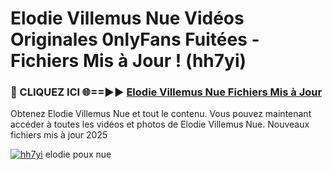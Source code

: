 # Elodie Villemus Nue Vidéos Originales 0nlyFans Fuitées - Fichiers Mis à Jour ! (hh7yi)

<h3>🔴 CLIQUEZ ICI 🌐==►► <a href="https://tinyurl.com/2pmr4ezf" rel="nofollow">Elodie Villemus Nue Fichiers Mis à Jour</a></h3>

Obtenez Elodie Villemus Nue et tout le contenu. Vous pouvez maintenant accéder à toutes les vidéos et photos de Elodie Villemus Nue. Nouveaux fichiers mis à jour 2025

[![hh7yi](https://i.imgur.com/6SNvagu.gif)](https://tinyurl.com/2pmr4ezf)
elodie poux nue